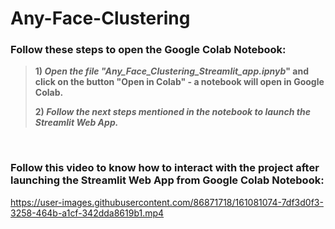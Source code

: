 # Any-Face-Clustering

### Follow these steps to open the Google Colab Notebook:
> **1) *Open the file "Any_Face_Clustering_Streamlit_app.ipnyb*" and click on the button "Open in Colab" - a notebook will open in Google Colab.**
>
> **2) *Follow the next steps mentioned in the notebook to launch the Streamlit Web App.***

<br>

### Follow this video to know how to interact with the project after launching the Streamlit Web App from Google Colab Notebook:

https://user-images.githubusercontent.com/86871718/161081074-7df3d0f3-3258-464b-a1cf-342dda8619b1.mp4
